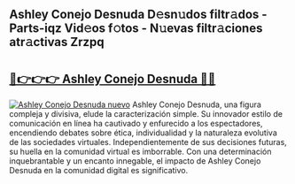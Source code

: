 ## Ashley Conejo Desnuda D𝚎sn𝚞dos filtr𝚊dos - Parts-iqz Vid𝚎os f𝚘tos - N𝚞evas filtr𝚊ciones atr𝚊ctivas Zrzpq

# <h2><a href="http://mbdis2l.tromn.icu/?c=Ashley+Conejo+Desnuda">🔗👉👉👉 Ashley Conejo Desnuda 🔗🔗</a></h2>

[![Ashley Conejo Desnuda nuevo](https://i.imgur.com/pEAQMta.gif)](http://mbdis2l.tromn.icu/?c=Ashley+Conejo+Desnuda)
Ashley Conejo Desnuda, una figura compleja y divisiva, elude la caracterización simple. Su innovador estilo de comunicación en línea ha cautivado y enfurecido a los espectadores, encendiendo debates sobre ética, individualidad y la naturaleza evolutiva de las sociedades virtuales. Independientemente de sus decisiones futuras, su huella en la comunidad virtual es imborrable. Con una determinación inquebrantable y un encanto innegable, el impacto de Ashley Conejo Desnuda en la comunidad digital es significativo.
